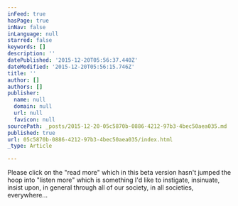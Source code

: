 ```yaml
---
inFeed: true
hasPage: true
inNav: false
inLanguage: null
starred: false
keywords: []
description: ''
datePublished: '2015-12-20T05:56:37.440Z'
dateModified: '2015-12-20T05:56:15.746Z'
title: ''
author: []
authors: []
publisher:
  name: null
  domain: null
  url: null
  favicon: null
sourcePath: _posts/2015-12-20-05c5870b-0886-4212-97b3-4bec50aea035.md
published: true
url: 05c5870b-0886-4212-97b3-4bec50aea035/index.html
_type: Article

---
```

Please click on the "read more" which in this beta version hasn't jumped the hoop into "listen more" which is something I'd like to instigate, insinuate, insist upon, in general through all of our society, in all societies, everywhere...